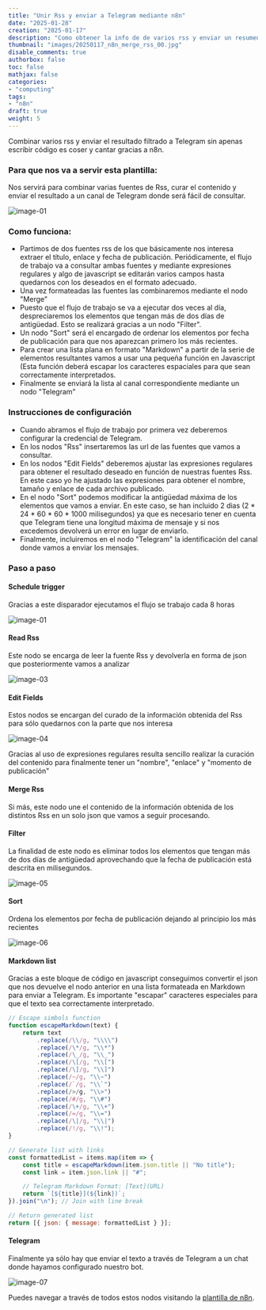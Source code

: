 ```yaml
---
title: "Unir Rss y enviar a Telegram mediante n8n"
date: "2025-01-28"
creation: "2025-01-17"
description: "Como obtener la info de de varios rss y enviar un resumen combinado a Telegram"
thumbnail: "images/20250117_n8n_merge_rss_00.jpg"
disable_comments: true
authorbox: false
toc: false
mathjax: false
categories:
- "computing"
tags:
- "n8n"
draft: true
weight: 5
---
```

Combinar varios rss y enviar el resultado filtrado a Telegram sin apenas escribir código es coser y cantar gracias a n8n.
<!--more-->
### Para que nos va a servir esta plantilla:
Nos servirá para combinar varias fuentes de Rss, curar el contenido y enviar el resultado a un canal de Telegram donde será fácil de consultar.

![image-01]

### Como funciona:
- Partimos de dos fuentes rss de los que básicamente nos interesa extraer el título, enlace y fecha de publicación. Periódicamente, el flujo de trabajo va a consultar ambas fuentes y mediante expresiones regulares y algo de javascript se editarán varios campos hasta quedarnos con los deseados en el formato adecuado.
- Una vez formateadas las fuentes las combinaremos mediante el nodo "Merge"
- Puesto que el flujo de trabajo se va a ejecutar dos veces al día, despreciaremos los elementos que tengan más de dos días de antigüedad. Esto se realizará gracias a un nodo "Filter".
- Un nodo "Sort" será el encargado de ordenar los elementos por fecha de publicación para que nos aparezcan primero los más recientes.
- Para crear una lista plana en formato "Markdown" a partir de la serie de elementos resultantes vamos a usar una pequeña función en Javascript (Esta función deberá escapar los caracteres espaciales para que sean correctamente interpretados.
- Finalmente se enviará la lista al canal correspondiente mediante un nodo "Telegram"

### Instrucciones de configuración
- Cuando abramos el flujo de trabajo por primera vez deberemos configurar la credencial de Telegram.
- En los nodos "Rss" insertaremos las url de las fuentes que vamos a consultar.
- En los nodos "Edit Fields" deberemos ajustar las expresiones regulares para obtener el resultado deseado en función de nuestras fuentes Rss. En este caso yo he ajustado las expresiones para obtener el nombre, tamaño y enlace de cada archivo publicado.
- En el nodo "Sort" podemos modificar la antigüedad máxima de los elementos que vamos a enviar. En este caso, se han incluido 2 dias (2 * 24 * 60 * 60 * 1000 milisegundos) ya que es necesario tener en cuenta que Telegram tiene una longitud máxima de mensaje y si nos excedemos devolverá un error en lugar de enviarlo.
- Finalmente, incluiremos en el nodo "Telegram" la identificación del canal donde vamos a enviar los mensajes.

### Paso a paso
#### Schedule trigger
Gracias a este disparador ejecutamos el flujo se trabajo cada 8 horas

![image-01]

#### Read Rss
Este nodo se encarga de leer la fuente Rss y devolverla en forma de json que posteriormente vamos a analizar

![image-03]

#### Edit Fields
Estos nodos se encargan del curado de la información obtenida del Rss para sólo quedarnos con la parte que nos interesa

![image-04]

Gracias al uso de expresiones regulares resulta sencillo realizar la curación del contenido para finalmente tener un "nombre", "enlace" y "momento de publicación"

#### Merge Rss
Si más, este nodo une el contenido de la información obtenida de los distintos Rss en un solo json que vamos a seguir procesando.

#### Filter
La finalidad de este nodo es eliminar todos los elementos que tengan más de dos días de antigüedad aprovechando que la fecha de publicación está descrita en milisegundos.

![image-05]

#### Sort
Ordena los elementos por fecha de publicación dejando al principio los más recientes

![image-06]

#### Markdown list
Gracias a este bloque de código en javascript conseguimos convertir el json que nos devuelve el nodo anterior en una lista formateada en Markdown para enviar a Telegram. Es importante "escapar" caracteres especiales para que el texto sea correctamente interpretado.

``` javascript
// Escape simbols function
function escapeMarkdown(text) {
    return text
        .replace(/\\/g, "\\\\")
        .replace(/\*/g, "\\*")
        .replace(/\_/g, "\\_")
        .replace(/\[/g, "\\[")
        .replace(/\]/g, "\\]")
        .replace(/~/g, "\\~")
        .replace(/`/g, "\\`")
        .replace(/>/g, "\\>")
        .replace(/#/g, "\\#")
        .replace(/\+/g, "\\+")
        .replace(/=/g, "\\=")
        .replace(/\|/g, "\\|")
        .replace(/!/g, "\\!");
}

// Generate list with links
const formattedList = items.map(item => {
    const title = escapeMarkdown(item.json.title || "No title");
    const link = item.json.link || "#";

    // Telegram Markdown Format: [Text](URL)
    return `[${title}](${link})`;
}).join("\n"); // Join with line break

// Return generated list
return [{ json: { message: formattedList } }];
```
#### Telegram
Finalmente ya sólo hay que enviar el texto a través de Telegram a un chat donde hayamos configurado nuestro bot.

![image-07]

Puedes navegar a través de todos estos nodos visitando la [plantilla de n8n].

[plantilla de n8n]: https://n8n.io/workflows/2748-merge-and-filter-several-rss-and-send-to-telegram/

[image-01]: /images/20250117_n8n_merge_rss_01.jpg
[image-02]: /images/20250117_n8n_merge_rss_02.jpg
[image-03]: /images/20250117_n8n_merge_rss_03.jpg
[image-04]: /images/20250117_n8n_merge_rss_04.jpg
[image-05]: /images/20250117_n8n_merge_rss_05.jpg
[image-06]: /images/20250117_n8n_merge_rss_06.jpg
[image-07]: /images/20250117_n8n_merge_rss_07.jpg
